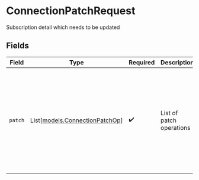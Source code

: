 # ConnectionPatchRequest

Subscription detail which needs to be updated


## Fields

| Field                                                                                     | Type                                                                                      | Required                                                                                  | Description                                                                               | Example                                                                                   |
| ----------------------------------------------------------------------------------------- | ----------------------------------------------------------------------------------------- | ----------------------------------------------------------------------------------------- | ----------------------------------------------------------------------------------------- | ----------------------------------------------------------------------------------------- |
| `patch`                                                                                   | List[[models.ConnectionPatchOp](../models/connectionpatchop.md)]                          | :heavy_check_mark:                                                                        | List of patch operations                                                                  | {<br/>"value": [<br/>{<br/>"op": "replace",<br/>"path": "connection",<br/>"value": {<br/>"database": "db"<br/>}<br/>}<br/>]<br/>} |